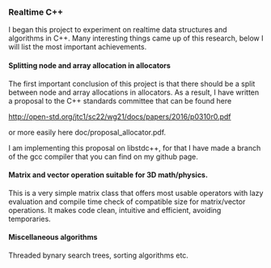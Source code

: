 ### Realtime C++

I began this project to experiment on realtime data structures and
algorithms in C++. Many interesting things came up of this research,
below I will list the most important achievements.

#### Splitting node and array allocation in allocators

The first important conclusion of this project is that there should
be a split between node and array allocations in allocators. As a
result, I have written a proposal to the C++ standards committee that
can be found here

http://open-std.org/jtc1/sc22/wg21/docs/papers/2016/p0310r0.pdf

or more easily here doc/proposal_allocator.pdf.

I am implementing this proposal on libstdc++, for that I have made a
branch of the gcc compiler that you can find on my github page.

#### Matrix and vector operation suitable for 3D math/physics.

This is a very simple matrix class that offers most usable operators
with lazy evaluation and compile time check of compatible size for
matrix/vector operations. It makes code clean, intuitive and efficient,
avoiding temporaries.

#### Miscellaneous algorithms

Threaded bynary search trees, sorting algorithms etc.


